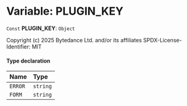 # Variable: PLUGIN\_KEY

`Const` **PLUGIN\_KEY**: `Object`

Copyright (c) 2025 Bytedance Ltd. and/or its affiliates
SPDX-License-Identifier: MIT

#### Type declaration

| Name | Type |
| :------ | :------ |
| `ERROR` | `string` |
| `FORM` | `string` |
